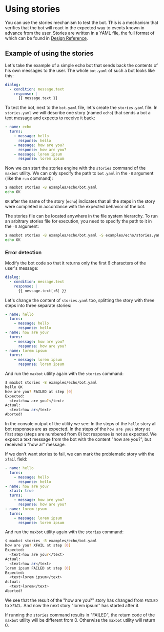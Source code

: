 # Using stories

You can use the stories mechanism to test the bot.
This is a mechanism that verifies that the bot will react in the expected way to events known in advance from the user.
Stories are written in a YAML file, the full format of which can be found in [Design Reference](/design-reference/stories.md).

## Example of using the stories

Let's take the example of a simple echo bot that sends back the contents of his own messages to the user.
The whole `bot.yaml` of such a bot looks like this:

```yaml
dialog:
  - condition: message.text
    response: |
      {{ message.text }}
```

To test the bot, next to the `bot.yaml` file, let's create the `stories.yaml` file.
In `stories.yaml` we will describe one story (named `echo`) that sends a bot a text message
and expects to receive it back:

```yaml
- name: echo
  turns:
    - message: hello
      response: hello
    - message: how are you?
      response: how are you?
    - message: lorem ipsum
      response: lorem ipsum
```

Now we can start the stories engine with the `stories` command of the `maxbot` utility.
We can only specify the path to `bot.yaml` in the `-B` argument (like the `run` command):

```bash
$ maxbot stories -B examples/echo/bot.yaml
echo OK
```

`OK` after the name of the story (`echo`) indicates that all the steps in the story were completed in accordance with the expected behavior of the bot.

The stories file can be located anywhere in the file system hierarchy.
To run an arbitrary stories file for execution, you need to specify the path to it in the `-S` argument:

```bash
$ maxbot stories -B examples/echo/bot.yaml -S examples/echo/stories.yaml
echo OK
```

### Error detection

Modify the bot code so that it returns only the first 6 characters of the user's message:

```yaml
dialog:
  - condition: message.text
    response: |
      {{ message.text[:6] }}
```

Let's change the content of `stories.yaml` too,
splitting the story with three steps into three separate stories:

```yaml
- name: hello
  turns:
    - message: hello
      response: hello
- name: how are you?
  turns:
    - message: how are you?
      response: how are you?
- name: lorem ipsum
  turns:
    - message: lorem ipsum
      response: lorem ipsum
```

And run the `maxbot` utility again with the `stories` command:
```bash
$ maxbot stories -B examples/echo/bot.yaml
hello OK
how are you? FAILED at step [0]
Expected:
  <text>how are you?</text>
Actual:
  <text>how ar</text>
Aborted!
```

In the console output of the utility we see:
In the steps of the `hello` story all bot responses are as expected.
In the steps of the `how are you?` story at first step (steps are numbered from 0) bot response is not as expected.
We expect a text message from the bot with the content "how are you?", but received a "how ar" message.

If we don't want stories to fail, we can mark the problematic story with the `xfail` field:
```yaml
- name: hello
  turns:
    - message: hello
      response: hello
- name: how are you?
  xfail: true
  turns:
    - message: how are you?
      response: how are you?
- name: lorem ipsum
  turns:
    - message: lorem ipsum
      response: lorem ipsum
```

And run the `maxbot` utility again with the `stories` command:
```bash
$ maxbot stories -B examples/echo/bot.yaml
how are you? XFAIL at step [0]
Expected:
  <text>how are you?</text>
Actual:
  <text>how ar</text>
lorem ipsum FAILED at step [0]
Expected:
  <text>lorem ipsum</text>
Actual:
  <text>lorem</text>
Aborted!
```

We see that the result of the "how are you?" story has changed from `FAILED` to `XFAIL`.
And now the next story "lorem ipsum" has started after it.

If running the `stories` command results in "FAILED", the return code of the `maxbot` utility will be different from 0.
Otherwise the `maxbot` utility will return 0.
